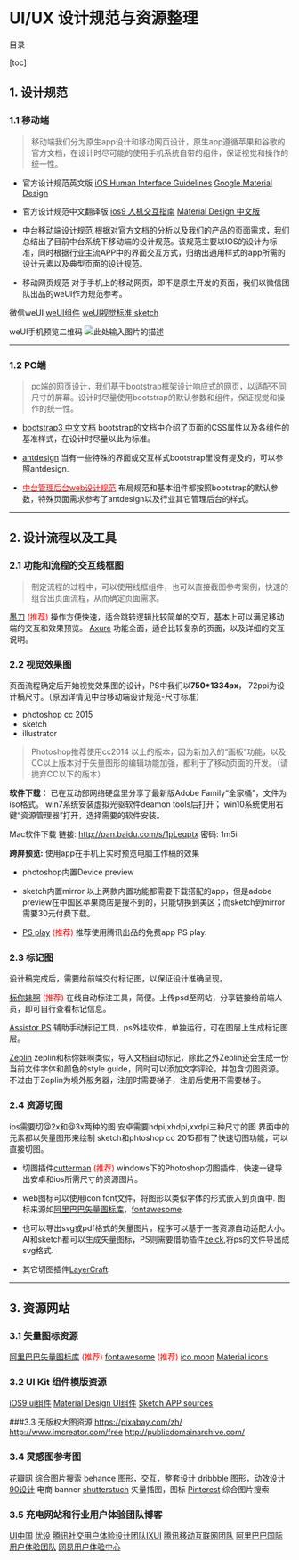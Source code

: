 # UI/UX 设计规范与资源整理


目录

[toc]




## 1. 设计规范

### 1.1 移动端

> 移动端我们分为原生app设计和移动网页设计，原生app遵循苹果和谷歌的官方文档，在设计时尽可能的使用手机系统自带的组件，保证视觉和操作的统一性。



- 官方设计规范英文版
[iOS Human Interface Guidelines](https://developer.apple.com/ios/human-interface-guidelines/) 
[Google Material Design](https://material.google.com/)

- 官方设计规范中文翻译版
[ios9 人机交互指南](http://wiki.jikexueyuan.com/project/ios-9-human-computer-interface-guidelines/)
[Material Design 中文版](http://wiki.jikexueyuan.com/project/material-design/)
 
- 中台移动端设计规范
根据对官方文档的分析以及我们的产品的页面需求，我们总结出了目前中台系统下移动端的设计规范。该规范主要以IOS的设计为标准，同时根据行业主流APP中的界面交互方式，归纳出通用样式的app所需的设计元素以及典型页面的设计规范。
  

- 移动网页规范
对于手机上的移动网页，即不是原生开发的页面，我们以微信团队出品的weUI作为规范参考。

 微信weUI
 [weUI组件](https://weui.io/#/)
 [weUI视觉标准 sketch](https://github.com/weui/weui-sketch)
 
 weUI手机预览二维码
![此处输入图片的描述][1]


----------


### 1.2 PC端
>pc端的网页设计，我们基于bootstrap框架设计响应式的网页，以适配不同尺寸的屏幕。设计时尽量使用bootstrap的默认参数和组件，保证视觉和操作的统一性。

- [bootstrap3 中文文档](http://v3.bootcss.com/)
bootstrap的文档中介绍了页面的CSS属性以及各组件的基准样式，在设计时尽量以此为标准。

- [antdesign](http://ant.design/)
当有一些特殊的界面或交互样式bootstrap里没有提及的，可以参照antdesign.

- [<font color="red">中台管理后台web设计规范</font>](https://www.zybuluo.com/rabbielulu/note/441897)
布局规范和基本组件都按照bootstrap的默认参数，特殊页面需求参考了antdesign以及行业其它管理后台的样式。


 

 


----------


## 2. 设计流程以及工具


### 2.1 功能和流程的交互线框图

 >制定流程的过程中，可以使用线框组件，也可以直接截图参考案例，快速的组合出页面流程，从而确定页面需求。

 [墨刀](https://modao.cc) <font color="red"><i class="icon-star"></i> (推荐)</font> 
操作方便快速，适合跳转逻辑比较简单的交互，基本上可以满足移动端的交互和效果预览。
[Axure](http://pan.baidu.com/s/1slCIeZz)
功能全面，适合比较复杂的页面，以及详细的交互说明。



### 2.2 视觉效果图
页面流程确定后开始视觉效果图的设计，PS中我们以**750*1334px**， 72ppi为设计稿尺寸。（原因详情见中台移动端设计规范-尺寸标准）

 - photoshop cc 2015
 - sketch
 - illustrator

>Photoshop推荐使用cc2014 以上的版本，因为新加入的“画板”功能，以及CC以上版本对于矢量图形的编辑功能加强，都利于了移动页面的开发。（请抛弃CC以下的版本）

 **软件下载：**
 已在互动部网络硬盘里分享了最新版Adobe Family“全家桶”，文件为iso格式。
win7系统安装虚拟光驱软件deamon tools后打开；
win10系统使用右键“资源管理器”打开，选择需要的软件安装。

  Mac软件下载  链接: http://pan.baidu.com/s/1pLeqptx 密码: 1m5i

**跨屏预览:**
使用app在手机上实时预览电脑工作稿的效果

- photoshop内置Device preview
- sketch内置mirror
以上两款内置功能都需要下载搭配的app，但是adobe preview在中国区苹果商店是搜不到的，只能切换到美区；而sketch到mirror需要30元付费下载。

- [PS play](https://isux.tencent.com/app/psplay) <font color="red"><i class="icon-star"></i> (推荐)</font> 
推荐使用腾讯出品的免费app PS play.

### 2.3 标记图
设计稿完成后，需要给前端交付标记图，以保证设计准确呈现。

[标你妹啊](http://www.biaonimeia.com/)  <font color="red"><i class="icon-star"></i> (推荐)</font> 
在线自动标注工具，简便。上传psd至网站，分享链接给前端人员，即可自行查看标记信息。

[Assistor PS](http://witstudio.net/)
辅助手动标记工具，ps外挂软件，单独运行，可在图层上生成标记图层。

[Zeplin](https://zeplin.io/)
zeplin和标你妹啊类似，导入文档自动标记，除此之外Zeplin还会生成一份当前文件字体和颜色的style guide，同时可以添加文字评论，并包含切图资源。不过由于Zeplin为境外服务器，注册时需要梯子，注册后使用不需要梯子。


### 2.4 资源切图
ios需要切@2x和@3x两种的图
安卓需要hdpi,xhdpi,xxdpi三种尺寸的图
界面中的元素都以矢量图形来绘制
sketch和phtoshop cc 2015都有了快速切图功能，可以直接切图。

- 切图插件[cutterman](http://www.cutterman.cn/cutterman) <font color="red"><i class="icon-star"></i> (推荐)</font> 
 windows下的Photoshop切图插件，快速一键导出安卓和ios所需尺寸的资源图片。

- web图标可以使用icon font文件，将图形以类似字体的形式嵌入到页面中. 图标来源如[阿里巴巴矢量图标库](http://www.iconfont.cn/)，[fontawesome](http://fontawesome.io/icons/).

- 也可以导出svg或pdf格式的矢量图片，程序可以基于一套资源自动适配大小。AI和sketch都可以生成矢量图标，PS则需要借助插件[zeick](https://gumroad.com/l/Zeick4/25OFF),将ps的文件导出成svg格式.


- 其它切图插件[LayerCraft](http://lab.rayps.com/lc/).


----------


## 3. 资源网站
### 3.1 矢量图标资源
[阿里巴巴矢量图标库](http://www.iconfont.cn/) <font color="red"><i class="icon-star"></i> (推荐)</font> 
[fontawesome](http://fontawesome.io/icons/)<font color="red"><i class="icon-star"></i> (推荐)</font> 
[ico moon](https://icomoon.io/)
[Material icons](https://design.google.com/icons/)

### 3.2 UI Kit 组件模版资源
[iOS9 ui组件](http://ozzik.co/freebies/ios9kit)
[Material Design UI组件](https://ui8.net/products/free-material-ui-kit)
[Sketch APP sources](http://www.sketchappsources.com/)

###3.3 无版权大图资源
https://pixabay.com/zh/
http://www.imcreator.com/free
http://publicdomainarchive.com/

### 3.4 灵感图参考图
[花瓣网](http://huaban.com/) 综合图片搜索
[behance](https://www.behance.net/) 图形，交互，整套设计
[dribbble](https://dribbble.com/) 图形，动效设计
[90设计](http://90sheji.com/) 电商 banner 
[shutterstuch](http://www.shutterstock.com/) 矢量插图，图标
[Pinterest](https://www.pinterest.com/) 综合图片搜索

### 3.5 充电网站和行业用户体验团队博客
[UI中国](http://www.ui.cn/)
[优设](http://www.uisdc.com/)
[腾讯社交用户体验设计团队IXUI](http://isux.tencent.com/)
[腾讯移动互联网团队](http://mxd.tencent.com/)
[阿里巴巴国际用户体验团队](http://www.aliued.com/?cat=15)
[网易用户体验中心](http://uedc.163.com/)






























  [1]: https://cloud.githubusercontent.com/assets/4652816/15662614/178efd46-2725-11e6-8952-09d7836e968d.png







